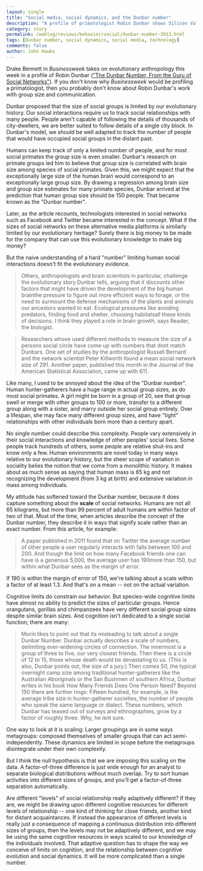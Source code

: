 ```yaml
---
layout: single 
title: "Social media, social dynamics, and the Dunbar number" 
description: "A profile of primatologist Robin Dunbar shows Silicon Valley borrowing evolutionary ideas" 
category: story
permalink: /weblog/reviews/behavior/social/dunbar-number-2013.html
tags: [Dunbar number, social dynamics, social media, technology] 
comments: false 
author: John Hawks 
---
```



Drake Bennett in <em>Businessweek</em> takes on evolutionary anthropology this week in a profile of Robin Dunbar (<a href="http://www.businessweek.com/articles/2013-01-10/the-dunbar-number-from-the-guru-of-social-networks">"The Dunbar Number, From the Guru of Social Networks"</a>). If you don't know why <em>Businessweek</em> would be profiling a primatologist, then you probably don't know about Robin Dunbar's work with group size and communication. 

Dunbar proposed that the size of social groups is limited by our evolutionary history. Our social interactions require us to track social relationships with many people. People aren't capable of following the details of thousands of city-dwellers, we are better suited to follow details of a single city block. In Dunbar's model, we should be well adapted to track the number of people that would have occupied social groups in the distant past. 

Humans can keep track of only a limited number of people, and for most social primates the group size is even smaller. Dunbar's research on primate groups led him to believe that group size is correlated with brain size among species of social primates. Given this, we might expect that the exceptionally large size of the human brain would correspond to an exceptionally large group size. By drawing a regression among brain size and group size estimates for many primate species, Dunbar arrived at the prediction that human group size should be 150 people. That became known as the "Dunbar number". 

Later, as the article recounts, technologists interested in social networks such as Facebook and Twitter became interested in the concept. What if the sizes of social networks on these alternative media platforms is similarly limited by our evolutionary heritage? Surely there is big money to be made for the company that can use this evolutionary knowledge to make big money?

But the naive understanding of a hard "number" limiting human social interactions doesn't fit the evolutionary evidence. 

<blockquote>Others, anthropologists and brain scientists in particular, challenge the evolutionary story Dunbar tells, arguing that it discounts other factors that might have driven the development of the big human brainthe pressure to figure out more efficient ways to forage, or the need to surmount the defense mechanisms of the plants and animals our ancestors wanted to eat. Ecological pressures like avoiding predators, finding food and shelter, choosing habitatsall these kinds of decisions. I think they played a role in brain growth, says Reader, the biologist.</blockquote>

<blockquote>Researchers whove used different methods to measure the size of a persons social circle have come up with numbers that dont match Dunbars. One set of studies by the anthropologist Russell Bernard and the network scientist Peter Killworth found a mean social network size of 291. Another paper, published this month in the Journal of the American Statistical Association, came up with 611.</blockquote>

Like many, I used to be annoyed about the idea of the "Dunbar number". Human hunter-gatherers have a huge range in actual group sizes, as do most social primates. A girl might be born in a group of 20, see that group swell or merge with other groups to 100 or more, transfer to a different group along with a sister, and marry outside her social group entirely. Over a lifespan, she may face many different group sizes, and have "tight" relationships with other individuals born more than a century apart. 

No single number could describe this complexity. People vary extensively in their social interactions and knowledge of other peoples' social lives. Some people track hundreds of others, some people are relative shut-ins and know only a few. Human environments are novel today in many ways relative to our evolutionary history, but the sheer scope of variation in sociality belies the notion that we come from a monolithic history. It makes about as much sense as saying that human mass is 65 kg and not recognizing the development (from 3 kg at birth) and extensive variation in mass among individuals. 

My attitude has softened toward the Dunbar number, because it does capture something about the <strong>scale</strong> of social networks. Humans are not all 65 kilograms, but more than 99 percent of adult humans are within factor of two of that. Most of the time, when articles describe the concept of the Dunbar number, they describe it in ways that signify scale rather than an exact number. From this article, for example: 

<blockquote> A paper published in 2011 found that on Twitter the average number of other people a user regularly interacts with falls between 100 and 200. And though the limit on how many Facebook friends one can have is a generous 5,000, the average user has 190more than 150, but within what Dunbar sees as the margin of error.</blockquote>

If 190 is within the margin of error of 150, we're talking about a scale within a factor of at least 1.3. And that's on a mean -- not on the actual variation. 

Cognitive limits do constrain our behavior. But species-wide cognitive limits have almost no ability to predict the sizes of particular groups. Hence orangutans, gorillas and chimpanzees have very different social group sizes despite similar brain sizes. And cognition isn't dedicated to a single social function; there are many:


<blockquote>Morin likes to point out that its misleading to talk about a single Dunbar Number. Dunbar actually describes a scale of numbers, delimiting ever-widening circles of connection. The innermost is a group of three to five, our very closest friends. Then there is a circle of 12 to 15, those whose death would be devastating to us. (This is also, Dunbar points out, the size of a jury.) Then comes 50, the typical overnight camp size among traditional hunter-gatherers like the Australian Aboriginals or the San Bushmen of southern Africa, Dunbar writes in his book How Many Friends Does One Person Need? Beyond 150 there are further rings: Fifteen hundred, for example, is the average tribe size in hunter-gatherer societies, the number of people who speak the same language or dialect. These numbers, which Dunbar has teased out of surveys and ethnographies, grow by a factor of roughly three. Why, he isnt sure.</blockquote>

One way to look at it is scaling: Larger groupings are in some ways metagroups: composed themselves of smaller groups that can act semi-independently. These dynamics are limited in scope before the metagroups disintegrate under their own complexity. 

But I think the null hypothesis is that we are imposing this scaling on the data. A factor-of-three difference is just wide enough for an analyst to separate biological distributions without much overlap. Try to sort human activities into different sizes of groups, and you'll get a factor-of-three separation automatically.

Are different "levels" of social relationship really adaptively different? If they are, we might be drawing upon different cognitive resources for different levels of relationship -- one kind of thinking for close friends, another kind for distant acquaintances. If instead the appearance of different levels is really just a consequence of mapping a continuous distribution into different sizes of groups, then the levels may not be adaptively different, and we may be using the same cognitive resources in ways scaled to our knowledge of the individuals involved. That adaptive question has to shape the way we conceive of limits on cognition, and the relationship between cognitive evolution and social dynamics. It will be more complicated than a single number. 



